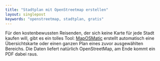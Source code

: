 ```yaml
---
title: "Stadtplan mit OpenStreetmap erstellen"
layout: singlepost
keywords: "openstreetmap, stadtplan, gratis"
---
```


Für den kostenbewussten Reisenden, der sich keine Karte für jede Stadt kaufen will, gibt es ein tolles Tool: [MapOSMatic](http://maposmatic.org/) erstellt automatisch eine Übersichtskarte oder einen ganzen Plan eines zuvor ausgewählten Bereichs. Die Daten liefert natürlich OpenStreetMap, am Ende kommt ein PDF dabei raus.